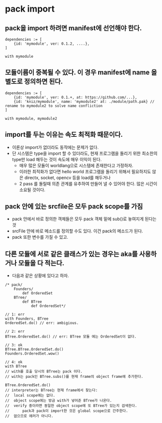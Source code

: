 # pack import

## pack을 import 하려면 manifest에 선언해야 한다.
```swrd
dependencies := [
    {id: 'mymodule', ver: 0.1.2, ....},
]
```

```wrd
with mymodule
```

## 모듈이름이 중복될 수 있다. 이 경우 manifest에 name 을 별도로 정의하면 된다.
```swrd
dependencies := [
    {id: 'mymodule', ver: 0.1.+, at: https://github.com/...},
    {id: 'kniz/mymodule', name: 'mymodule2' at: ./module/path.pak} // rename to mymodule2 to solve name confliction
]
```

```wrd
with mymodule, mymodule2
```

## import를 두는 이유는 속도 최적화 때문이다.
* 이론상 import가 없더라도 동작에는 문제가 없다.
* 단 시스템은 type을 import 할 수 있더라도, 현재 프로그램을 돌리기 위한 최소한의 type만 load 해두는 것이 속도에 매우 이익이 된다.
    * 매우 많은 모듈이 worldlang으로 시스템에 존재한다고 가정하자.
    * 이러한 최적화가 없다면 hello world 프로그램을 돌리기 위해서 필요하지도 않은 directx, socket, opencv 등을 load를 해두거나
    * 2 pass 를 돌릴때 의존 관계를 유추하여 만들어 낼 수 있어야 한다. 많은 시간이 소요될 것이다.

## pack 안에 있는 srcfile은 모두 pack scope를 가짐
* pack 안에서 바로 정의한 객체들은 모두 pack 객체 밑에 sub()로 놓여지게 된다는 것
* srcFile 안에 바로 메소드를 정의할 수도 있다. 이건 pack의 메소드가 된다.
* pack 또한 변수를 가질 수 있고.

## 다른 모듈에 서로 같은 클래스가 있는 경우는 aka를 사용하거나 모듈을 다 적는다.
* 다음과 같은 상황에 있다고 하자.
```wrd
/* pack/
    Founders/
        def OrderedSet
    BTree/
        def BTree
            def OrderedSet*/

// 1: err
with Founders, BTree
OrderedSet.do() // err: ambigious.

// 2: err
BTree.OrderedSet.do() // err: BTree 모듈 에는 OrderedSet이 없다.

// 3: ok
BTree.BTree.OrderedSet.do()
Founders.OrderedSet.wow()

// 4: ok
with BTree
// with를 호출 당시의 BTree는 pack 이다.
// with는 pack인 BTree.subs()를 현재 frame의 object frame에 추가한다.

BTree.OrderedSet.do()
// interpreter는 BTree는 현재 frame에서 찾는다:
//  local scope에는 없다.
//  object scope에는 방금 with가 넣어준 BTree가 나온다.
//  verify 중이라면 동일한 object scope에 또 BTree가 있는지 검색한다.
//      pack과 pack이 import한 것은 global scope으로 간주한다.
//  없으므로 에러가 아니다.
```
